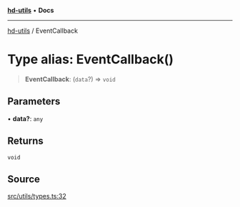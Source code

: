 [**hd-utils**](../README.md) • **Docs**

***

[hd-utils](../globals.md) / EventCallback

# Type alias: EventCallback()

> **EventCallback**: (`data`?) => `void`

## Parameters

• **data?**: `any`

## Returns

`void`

## Source

[src/utils/types.ts:32](https://github.com/AhmadHddad/h-utils/blob/f7bb9ae71f981ffef49079271b9540862594b7e6/src/utils/types.ts#L32)
